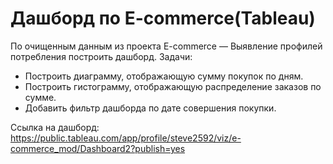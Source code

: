 # Дашборд по E-commerce(Tableau)

По очищенным данным из проекта E-commerce — Выявление профилей потребления построить дашборд. Задачи:

* Построить диаграмму, отображающую сумму покупок по дням.
* Построить гистограмму, отображающую распределение заказов по сумме.
* Добавить фильтр дашборда по дате совершения покупки.

Ссылка на дашборд:
https://public.tableau.com/app/profile/steve2592/viz/e-commerce_mod/Dashboard2?publish=yes

